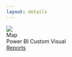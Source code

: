 ```yaml
---
layout: details
---
```

<div class="details__card">
  <div class="details__card-image">
    <img src="/assets/images/map-icon.png">
  </div>
  <div class="details__card-text">
    <div class="details__card-title">
      Map
    </div>
    <div class="details__card-description">
      Power BI Custom Visual
    </div>
    <a class='btn' href='./reports/'>Reports</a>
  </div>
</div>
